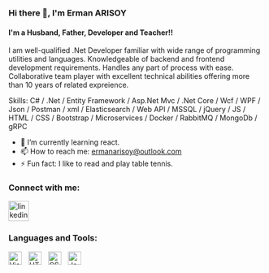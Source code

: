 ### Hi there 👋, I'm Erman ARISOY 
#### I'm a Husband, Father, Developer and Teacher!!
I am well-qualified .Net Developer familiar with wide range of programming utilities and languages. Knowledgeable of backend and frontend development requirements. Handles any part of process with ease. Collaborative team player with excellent technical abilities offering more than 10 years of related expreience.

Skills: C# / .Net / Entity Framework / Asp.Net Mvc / .Net Core / Wcf / WPF / Json / Postman / xml / Elasticsearch / Web API / MSSQL / jQuery / JS / HTML / CSS / Bootstrap / Microservices / Docker / RabbitMQ / MongoDb / gRPC

- 🌱 I’m currently learning react. 
- 📫 How to reach me: ermanarisoy@outlook.com 
- ⚡ Fun fact: I like to read and play table tennis. 

### Connect with me:

[<img src='https://cdn.jsdelivr.net/gh/devicons/devicon/icons/linkedin/linkedin-original.svg' alt='linkedin' height='40'>](https://www.linkedin.com/in/https://www.linkedin.com/in/ermanarisoy//)  

### Languages and Tools:

<img align="left" alt="Visual Studio Code" width="26px" src="https://cdn.jsdelivr.net/gh/devicons/devicon/icons/vscode/vscode-original.svg" style="padding-right:10px;" />
<img align="left" alt="HTML5" width="26px" src="https://cdn.jsdelivr.net/gh/devicons/devicon/icons/html5/html5-original.svg" style="padding-right:10px;" />
<img align="left" alt="CSS3" width="26px" src="https://cdn.jsdelivr.net/gh/devicons/devicon/icons/css3/css3-original.svg" style="padding-right:10px;" />
<img align="left" alt="JavaScript" width="26px" src="https://cdn.jsdelivr.net/gh/devicons/devicon/icons/javascript/javascript-original.svg" style="padding-right:10px;" />




